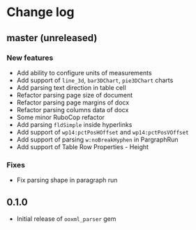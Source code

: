 # Change log

## master (unreleased)
### New features
* Add ability to configure units of measurements
* Add support of `line_3d`, `bar3DChart`, `pie3DChart` charts
* Add parsing text direction in table cell
* Refactor parsing page size of document
* Refactor parsing page margins of docx
* Refactor parsing columns data of docx
* Some minor RuboCop refactor
* Add parsing `fldSimple` inside hyperlinks
* Add support of `wp14:pctPosHOffset` and `wp14:pctPosVOffset`
* Add support of parsing `w:noBreakHyphen` in PargraphRun
* Add support of Table Row Properties - Height

### Fixes
* Fix parsing shape in paragraph run

## 0.1.0
* Initial release of `ooxml_parser` gem